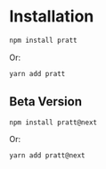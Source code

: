 # Installation

```sh
npm install pratt
```

Or:

```sh
yarn add pratt
```

## Beta Version

```sh
npm install pratt@next
```

Or:

```sh
yarn add pratt@next
```
